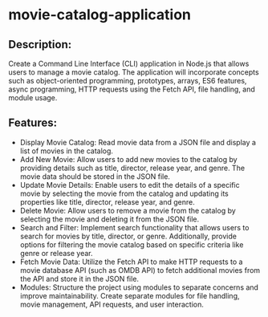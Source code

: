 # movie-catalog-application
## Description:
Create a Command Line Interface (CLI) application in Node.js that allows users to manage a movie catalog. The application will incorporate concepts such as object-oriented programming, prototypes, arrays, ES6 features, async programming, HTTP requests using the Fetch API, file handling, and module usage.
## Features:
- Display Movie Catalog: Read movie data from a JSON file and display a list of movies in the catalog.
- Add New Movie: Allow users to add new movies to the catalog by providing details such as title, director, release year, and genre. The movie data should be stored in the JSON file.
- Update Movie Details: Enable users to edit the details of a specific movie by selecting the movie from the catalog and updating its properties like title, director, release year, and genre.
- Delete Movie: Allow users to remove a movie from the catalog by selecting the movie and deleting it from the JSON file.
- Search and Filter: Implement search functionality that allows users to search for movies by title, director, or genre. Additionally, provide options for filtering the movie catalog based on specific criteria like genre or release year.
- Fetch Movie Data: Utilize the Fetch API to make HTTP requests to a movie database API (such as OMDB API) to fetch additional movies from the API and store it in the JSON file.
- Modules: Structure the project using modules to separate concerns and improve maintainability. Create separate modules for file handling, movie management, API requests, and user interaction.
